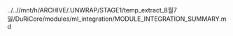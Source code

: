 ../..//mnt/h/ARCHIVE/.UNWRAP/STAGE1/temp_extract_8월7일/DuRiCore/modules/ml_integration/MODULE_INTEGRATION_SUMMARY.md